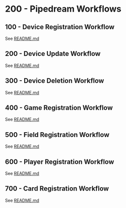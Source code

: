 # 200 - Pipedream Workflows

## 100 - Device Registration Workflow

See [README.md](./100/README.md)

## 200 - Device Update Workflow

See [README.md](./200/README.md)

## 300 - Device Deletion Workflow

See [README.md](./300/README.md)

## 400 - Game Registration Workflow

See [README.md](./400/README.md)

## 500 - Field Registration Workflow

See [README.md](./500/README.md)

## 600 - Player Registration Workflow

See [README.md](./600/README.md)

## 700 - Card Registration Workflow

See [README.md](./700/README.md)
